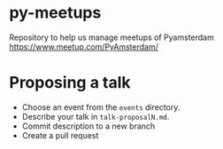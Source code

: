 # py-meetups
Repository to help us manage meetups of Pyamsterdam https://www.meetup.com/PyAmsterdam/

# Proposing a talk
 * Choose an event from the `events` directory.
 * Describe your talk in `talk-proposalN.md`. 
 * Commit description to a new branch
 * Create a pull request
